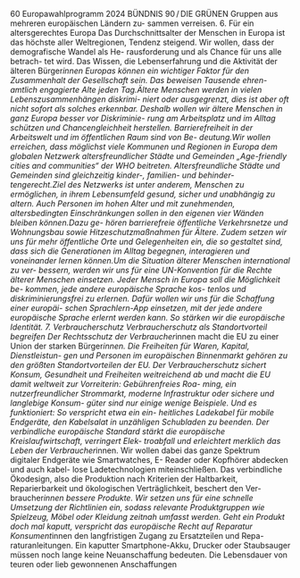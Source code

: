 60
Europawahlprogramm 2024
BÜNDNIS 90 / DIE GRÜNEN 
Gruppen aus mehreren europäischen Ländern zu-
sammen verreisen.
6. Für ein altersgerechtes 
Europa
Das Durchschnittsalter der Menschen in Europa ist 
das höchste aller Weltregionen, Tendenz steigend. 
Wir wollen, dass der demografische Wandel als He-
rausforderung und als Chance für uns alle betrach-
tet wird. Das Wissen, die Lebenserfahrung und die 
Aktivität der älteren Bürger*innen Europas können 
ein wichtiger Faktor für den Zusammenhalt der 
Gesellschaft sein. Das beweisen Tausende ehren-
amtlich engagierte Alte jeden Tag.Ältere Menschen 
werden in vielen Lebenszusammenhängen diskrimi-
niert oder ausgegrenzt, dies ist aber oft nicht sofort 
als solches erkennbar. Deshalb wollen wir ältere 
Menschen in ganz Europa besser vor Diskriminie-
rung am Arbeitsplatz und im Alltag schützen und 
Chancengleichheit herstellen. Barrierefreiheit in der 
Arbeitswelt und im öffentlichen Raum sind von Be-
deutung.Wir wollen erreichen, dass möglichst viele 
Kommunen und Regionen in Europa dem globalen 
Netzwerk altersfreundlicher Städte und Gemeinden 
„Age-friendly cities and communities“ der WHO 
beitreten. Altersfreundliche Städte und Gemeinden 
sind gleichzeitig kinder-, familien- und behinder-
tengerecht.Ziel des Netzwerks ist unter anderem, 
Menschen zu ermöglichen, in ihrem Lebensumfeld 
gesund, sicher und unabhängig zu altern. Auch 
Personen im hohen Alter und mit zunehmenden, 
altersbedingten Einschränkungen sollen in den 
eigenen vier Wänden bleiben können.Dazu ge-
hören barrierefreie öffentliche Verkehrsnetze und 
Wohnungsbau sowie Hitzeschutzmaßnahmen für 
Ältere. Zudem setzen wir uns für mehr öffentliche 
Orte und Gelegenheiten ein, die so gestaltet sind, 
dass sich die Generationen im Alltag begegnen, 
interagieren und voneinander lernen können.Um 
die Situation älterer Menschen international zu ver-
bessern, werden wir uns für eine UN-Konvention für 
die Rechte älterer Menschen einsetzen.
Jeder Mensch in Europa soll die Möglichkeit be-
kommen, jede andere europäische Sprache kos-
tenlos und diskriminierungsfrei zu erlernen. Dafür 
wollen wir uns für die Schaffung einer europäi-
schen Sprachlern-App einsetzen, mit der jede 
andere europäische Sprache erlernt werden kann. 
So stärken wir die europäische Identität.
7. Verbraucherschutz
Verbraucherschutz als Standortvorteil 
begreifen
Der Rechtsschutz der Verbraucher*innen macht 
die EU zu einer Union der starken Bürger*innen. 
Die Freiheiten für Waren, Kapital, Dienstleistun-
gen und Personen im europäischen Binnenmarkt 
gehören zu den größten Standortvorteilen der EU. 
Der Verbraucherschutz sichert Konsum, Gesundheit 
und Freiheiten weitreichend ab und macht die EU 
damit weltweit zur Vorreiterin: Gebührenfreies Roa-
ming, ein nutzerfreundlicher Strommarkt, moderne 
Infrastruktur oder sichere und langlebige Konsum-
güter sind nur einige wenige Beispiele.
Und es funktioniert: So verspricht etwa ein ein-
heitliches Ladekabel für mobile Endgeräte, den 
Kabelsalat in unzähligen Schubladen zu beenden. 
Der verbindliche europäische Standard stärkt die 
europäische Kreislaufwirtschaft, verringert Elek-
troabfall und erleichtert merklich das Leben der 
Verbraucher*innen. Wir wollen dabei das ganze 
Spektrum digitaler Endgeräte wie Smartwatches, E-
Reader oder Kopfhörer abdecken und auch kabel-
lose Ladetechnologien miteinschließen.
Das verbindliche Ökodesign, also die Produktion 
nach Kriterien der Haltbarkeit, Reparierbarkeit und 
ökologischen Verträglichkeit, beschert den Ver-
braucher*innen bessere Produkte. Wir setzen uns 
für eine schnelle Umsetzung der Richtlinien ein, 
sodass relevante Produktgruppen wie Spielzeug, 
Möbel oder Kleidung zeitnah umfasst werden.
Geht ein Produkt doch mal kaputt, verspricht das 
europäische Recht auf Reparatur Konsument*innen 
den langfristigen Zugang zu Ersatzteilen und Repa-
raturanleitungen. Ein kaputter Smartphone-Akku, 
Drucker oder Staubsauger müssen noch lange 
keine Neuanschaffung bedeuten. Die Lebensdauer 
von teuren oder lieb gewonnenen Anschaffungen 

